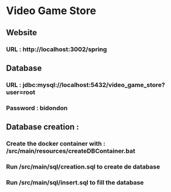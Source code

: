 # Video Game Store

## Website
### URL : http://localhost:3002/spring

## Database
### URL : jdbc:mysql://localhost:5432/video_game_store?user=root
### Password : bidondon

## Database creation :
### Create the docker container with : /src/main/resources/createDBContainer.bat
### Run /src/main/sql/creation.sql to create de database
### Run /src/main/sql/insert.sql to fill the database